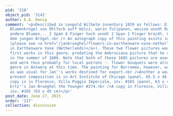 ```yaml
---
pid: '218'
object_pid: '3142'
author: E.A. Honig
comment: '<p>Described in Leopold Wilhelm inventory 1659 as follows: Ein porcelanes
  Blumenkrügel von Öhlfarb auff Holcz, warin Tulipanen, weisze unndt Roszen, wie auch
  andere Blumen... 2 Span 6 Finger hoch unndt 2 Span 1 Finger braidt. Original von
  dem jungen Brögel.<br /> An autograph copy of this painting exists in the Netherlands
  (please see <a href="/janbrueghel/flowers-in-earthenware-vase-netherlands">Flowers
  in Earthenware Vase (Netherlands)</a>). These two flower pictures would be Jan''s
  first works in this genre, predating the Ambrosiana picture that he sold to Borromeo
  in the summer of 1606. Note that both of these 1605 pictures are executed on panel
  and were thus probably for local patrons -- flower bouquets were already an established
  genre in Antwerp at this time. The painting for Borromeo, however, was done on copper,
  as was usual for Jan''s works destined for export.<br />Another a weak copy of the
  present composition is in Art Institute of Chicago (panel, 65.5 x 46.5).  Another
  copy is in Florence, Villa Poggio Imperiale, inv. #165 (panel, 63 x 45); this is
  Ertz''s Jan Brueghel the Younger #274.<br />A copy in Florence, Villa Poggio Imperiale,
  inv. #165 (63 x 45 cm)</p>'
post_date: June 27, 2015
order: '217'
collection: discussion
---
```

